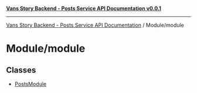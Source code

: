 [**Vans Story Backend - Posts Service API Documentation v0.0.1**](README.md)

***

[Vans Story Backend - Posts Service API Documentation](modules.md) / Module/module

# Module/module

## Classes

- [PostsModule](Module\module\README\classes\PostsModule.md)
